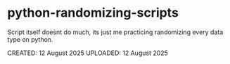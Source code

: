 # python-randomizing-scripts

Script itself doesnt do much, its just me practicing randomizing every data type on python.

CREATED: 12 August 2025
UPLOADED: 12 August 2025

